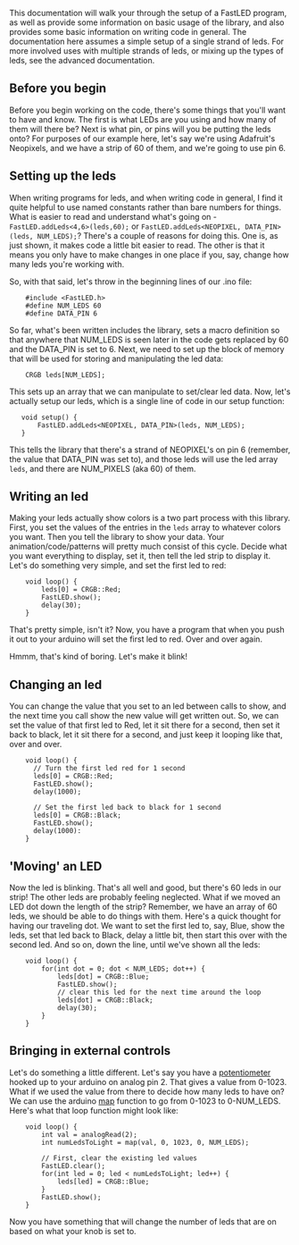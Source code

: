 This documentation will walk your through the setup of a FastLED program, as well as provide some information on basic usage of the library, and also provides some basic information on writing code in general.  The documentation here assumes a simple setup of a single strand of leds.  For more involved uses with multiple strands of leds, or mixing up the types of leds, see the advanced documentation.  

## Before you begin

Before you begin working on the code, there's some things that you'll want to have and know.  The first is what LEDs are you using and how many of them will there be?  Next is what pin, or pins will you be putting the leds onto?  For purposes of our example here, let's say we're using Adafruit's Neopixels, and we have a strip of 60 of them, and we're going to use pin 6.

## Setting up the leds

When writing programs for leds, and when writing code in general, I find it quite helpful to use named constants rather than bare numbers for things.  What is easier to read and understand what's going on - ```FastLED.addLeds<4,6>(leds,60);``` or ```FastLED.addLeds<NEOPIXEL, DATA_PIN>(leds, NUM_LEDS);```?  There's a couple of reasons for doing this.  One is, as just shown, it makes code a little bit easier to read.  The other is that it means you only have to make changes in one place if you, say, change how many leds you're working with.  

So, with that said, let's throw in the beginning lines of our .ino file:

```
    #include <FastLED.h>
    #define NUM_LEDS 60
    #define DATA_PIN 6
```

So far, what's been written includes the library, sets a macro definition so that anywhere that NUM_LEDS is seen later in the code gets replaced by 60 and the DATA_PIN is set to 6.  Next, we need to set up the block of memory that will be used for storing and manipulating the led data:

```
    CRGB leds[NUM_LEDS];
```

This sets up an array that we can manipulate to set/clear led data.  Now, let's actually setup our leds, which is a single line of code in our setup function:

```
   void setup() { 
       FastLED.addLeds<NEOPIXEL, DATA_PIN>(leds, NUM_LEDS);
   }
```

This tells the library that there's a strand of NEOPIXEL's on pin 6 (remember, the value that DATA_PIN was set to), and those leds will use the led array ```leds```, and there are NUM_PIXELS (aka 60) of them.

## Writing an led

Making your leds actually show colors is a two part process with this library.  First, you set the values of the entries in the ```leds``` array to whatever colors you want.  Then you tell the library to show your data.  Your animation/code/patterns will pretty much consist of this cycle.  Decide what you want everything to display, set it, then tell the led strip to display it.  Let's do something very simple, and set the first led to red:

```
    void loop() { 
        leds[0] = CRGB::Red; 
        FastLED.show(); 
        delay(30); 
    }
```

That's pretty simple, isn't it?  Now, you have a program that when you push it out to your arduino will set the first led to red.  Over and over again.  

Hmmm, that's kind of boring.  Let's make it blink!

## Changing an led

You can change the value that you set to an led between calls to show, and the next time you call show the new value will get written out.  So, we can set the value of that first led to Red, let it sit there for a second, then set it back to black, let it sit there for a second, and just keep it looping like that, over and over.

```
    void loop() {
      // Turn the first led red for 1 second
      leds[0] = CRGB::Red; 
      FastLED.show();
      delay(1000);
      
      // Set the first led back to black for 1 second
      leds[0] = CRGB::Black;
      FastLED.show();
      delay(1000):
    }
```

## 'Moving' an LED

Now the led is blinking.  That's all well and good, but there's 60 leds in our strip!  The other leds are probably feeling neglected.  What if we moved an LED dot down the length of the strip?  Remember, we have an array of 60 leds, we should be able to do things with them.  Here's a quick thought for having our traveling dot.  We want to set the first led to, say, Blue, show the leds, set that led back to Black, delay a little bit, then start this over with the second led.  And so on, down the line, until we've shown all the leds:

```
    void loop() {
        for(int dot = 0; dot < NUM_LEDS; dot++) { 
            leds[dot] = CRGB::Blue;
            FastLED.show();
            // clear this led for the next time around the loop
            leds[dot] = CRGB::Black;
            delay(30);
        }
    }
```

## Bringing in external controls

Let's do something a little different.  Let's say you have a [potentiometer][pot] hooked up to your arduino on analog pin 2.  That gives a value from 0-1023.  What if we used the value from there to decide how many leds to have on?  We can use the arduino [map][ardmap] function to go from 0-1023 to 0-NUM_LEDS.  Here's what that loop function might look like:

```
    void loop() {
        int val = analogRead(2);
        int numLedsToLight = map(val, 0, 1023, 0, NUM_LEDS);

        // First, clear the existing led values
        FastLED.clear();
        for(int led = 0; led < numLedsToLight; led++) { 
            leds[led] = CRGB::Blue; 
        }
        FastLED.show();
    }
```

Now you have something that will change the number of leds that are on based on what your knob is set to.


[pot]: http://arduino.cc/en/tutorial/potentiometer
[ardmap]: http://arduino.cc/en/Reference/map